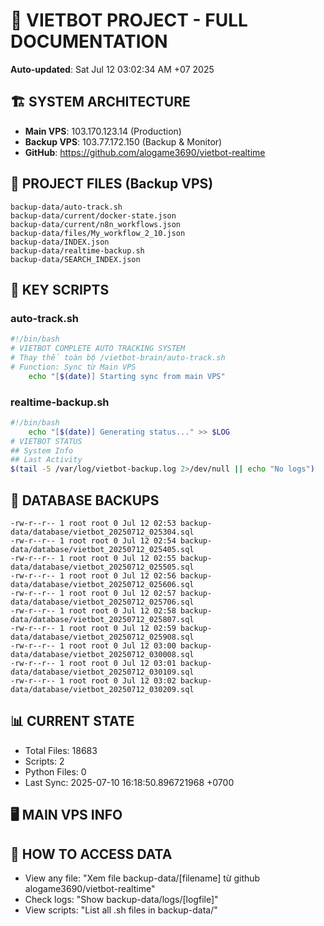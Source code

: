 # 🤖 VIETBOT PROJECT - FULL DOCUMENTATION
**Auto-updated**: Sat Jul 12 03:02:34 AM +07 2025

## 🏗️ SYSTEM ARCHITECTURE
- **Main VPS**: 103.170.123.14 (Production)
- **Backup VPS**: 103.77.172.150 (Backup & Monitor)
- **GitHub**: https://github.com/alogame3690/vietbot-realtime

## 📁 PROJECT FILES (Backup VPS)
```
backup-data/auto-track.sh
backup-data/current/docker-state.json
backup-data/current/n8n_workflows.json
backup-data/files/My_workflow_2_10.json
backup-data/INDEX.json
backup-data/realtime-backup.sh
backup-data/SEARCH_INDEX.json
```

## 🔧 KEY SCRIPTS
### auto-track.sh
```bash
#!/bin/bash
# VIETBOT COMPLETE AUTO TRACKING SYSTEM
# Thay thế toàn bộ /vietbot-brain/auto-track.sh
# Function: Sync từ Main VPS
    echo "[$(date)] Starting sync from main VPS"
```
### realtime-backup.sh
```bash
#!/bin/bash
    echo "[$(date)] Generating status..." >> $LOG
# VIETBOT STATUS
## System Info
## Last Activity
$(tail -5 /var/log/vietbot-backup.log 2>/dev/null || echo "No logs")
```

## 💾 DATABASE BACKUPS
```
-rw-r--r-- 1 root root 0 Jul 12 02:53 backup-data/database/vietbot_20250712_025304.sql
-rw-r--r-- 1 root root 0 Jul 12 02:54 backup-data/database/vietbot_20250712_025405.sql
-rw-r--r-- 1 root root 0 Jul 12 02:55 backup-data/database/vietbot_20250712_025505.sql
-rw-r--r-- 1 root root 0 Jul 12 02:56 backup-data/database/vietbot_20250712_025606.sql
-rw-r--r-- 1 root root 0 Jul 12 02:57 backup-data/database/vietbot_20250712_025706.sql
-rw-r--r-- 1 root root 0 Jul 12 02:58 backup-data/database/vietbot_20250712_025807.sql
-rw-r--r-- 1 root root 0 Jul 12 02:59 backup-data/database/vietbot_20250712_025908.sql
-rw-r--r-- 1 root root 0 Jul 12 03:00 backup-data/database/vietbot_20250712_030008.sql
-rw-r--r-- 1 root root 0 Jul 12 03:01 backup-data/database/vietbot_20250712_030109.sql
-rw-r--r-- 1 root root 0 Jul 12 03:02 backup-data/database/vietbot_20250712_030209.sql
```

## 📊 CURRENT STATE
- Total Files: 18683
- Scripts: 2
- Python Files: 0
- Last Sync: 2025-07-10 16:18:50.896721968 +0700

## 🖥️ MAIN VPS INFO


## 🚨 HOW TO ACCESS DATA
- View any file: "Xem file backup-data/[filename] từ github alogame3690/vietbot-realtime"
- Check logs: "Show backup-data/logs/[logfile]"
- View scripts: "List all .sh files in backup-data/"
